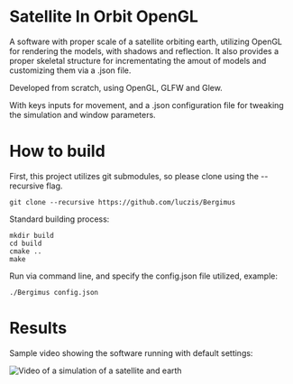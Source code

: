 # Satellite In Orbit OpenGL

A software with proper scale of a satellite orbiting earth, utilizing OpenGL for rendering the models, with shadows and reflection. It also provides a proper skeletal structure for incrementating the amout of models and customizing them via a .json file.

Developed from scratch, using OpenGL, GLFW and Glew.

With keys inputs for movement, and a .json configuration file for tweaking the simulation and window parameters.

# How to build

First, this project utilizes git submodules, so please clone using the --recursive flag.

```
git clone --recursive https://github.com/luczis/Bergimus
```

Standard building process:

```
mkdir build
cd build
cmake ..
make
```

Run via command line, and specify the config.json file utilized, example:

```
./Bergimus config.json
```

# Results

Sample video showing the software running with default settings:

![Video of a simulation of a satellite and earth](./md/output.gif)

